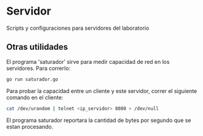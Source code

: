 # Servidor

Scripts y configuraciones para servidores del laboratorio

## Otras utilidades

El programa 'saturador' sirve para medir capacidad de red en los servidores.
Para correrlo:

```bash
go run saturador.go
```

Para probar la capacidad entre un cliente y este servidor, correr el siguiente comando en el cliente:

```bash
cat /dev/urandom | telnet <ip_servidor> 8080 > /dev/null
```

El programa saturador reportara la cantidad de bytes por segundo que se estan procesando.
